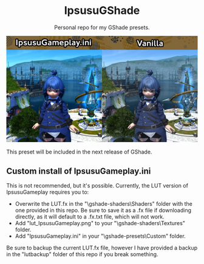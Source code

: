 <p align="center">
  <h1 align="center">IpsusuGShade</h1>
  <p align="center">Personal repo for my GShade presets.</p>
  <p align="center">
    <img src="https://raw.githubusercontent.com/ipsusu/IpsusuGShade/master/example/comparison.jpg">
  </p>
</p>

This preset will be included in the next release of GShade.

## Custom install of IpsusuGameplay.ini
This is not recommended, but it's possible. Currently, the LUT version of IpsusuGameplay requires you to: 
- Overwrite the LUT.fx in the "\gshade-shaders\Shaders" folder with the one provided in this repo. Be sure to save it as a .fx file if downloading directly, as it will default to a .fx.txt file, which will not work.
- Add "lut_IpsusuGameplay.png" to your "\gshade-shaders\Textures" folder.
- Add "IpsusuGameplay.ini" in your "\gshade-presets\Custom" folder.

Be sure to backup the current LUT.fx file, however I have provided a backup in the "lutbackup" folder of this repo if you break something. 
